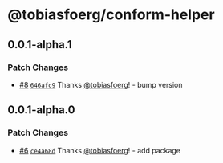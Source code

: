 # @tobiasfoerg/conform-helper

## 0.0.1-alpha.1

### Patch Changes

-   [#8](https://github.com/tobiasfoerg/react-libs/pull/8) [`646afc9`](https://github.com/tobiasfoerg/react-libs/commit/646afc9c0541614a19df351c5b63e37c802ff27f) Thanks [@tobiasfoerg](https://github.com/tobiasfoerg)! - bump version

## 0.0.1-alpha.0

### Patch Changes

-   [#6](https://github.com/tobiasfoerg/react-libs/pull/6) [`ce4a68d`](https://github.com/tobiasfoerg/react-libs/commit/ce4a68deb17117f4d98d6add839f9bf549d9a670) Thanks [@tobiasfoerg](https://github.com/tobiasfoerg)! - add package
